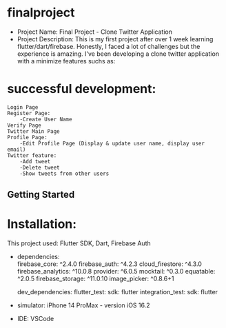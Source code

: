 # finalproject

- Project Name: Final Project - Clone Twitter Application
- Project Description:
This is my first project after over 1 week learning flutter/dart/firebase. Honestly, I faced a lot of challenges but the experience is amazing.
I've been developing a clone twitter application with a minimize features suchs as:

# successful development:
    Login Page
    Register Page:
        -Create User Name
    Verify Page
    Twitter Main Page
    Profile Page:
        -Edit Profile Page (Display & update user name, display user email)
    Twitter feature:
        -Add tweet
        -Delete tweet
        -Show tweets from other users
        

## Getting Started
# Installation:
This project used: Flutter SDK, Dart, Firebase Auth
- dependencies:   
  firebase_core: ^2.4.0
  firebase_auth: ^4.2.3
  cloud_firestore: ^4.3.0
  firebase_analytics: ^10.0.8
  provider: ^6.0.5
  mocktail: ^0.3.0
  equatable: ^2.0.5
  firebase_storage: ^11.0.10
  image_picker: ^0.8.6+1
  
  dev_dependencies:
  flutter_test:
    sdk: flutter
  integration_test:
    sdk: flutter


- simulator: iPhone 14 ProMax - version iOS 16.2

- IDE: VSCode




    
